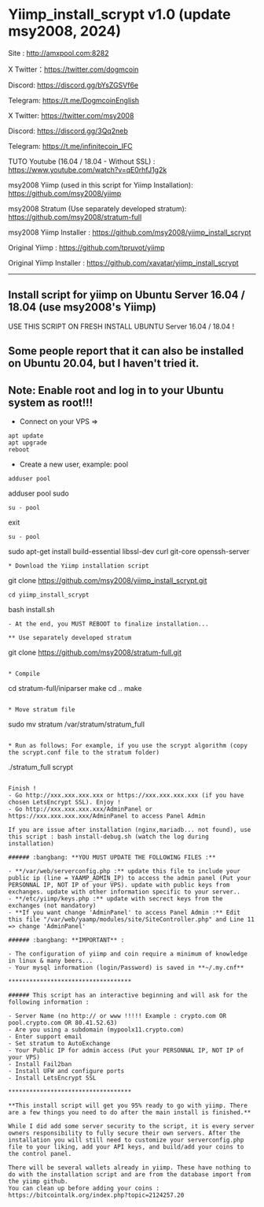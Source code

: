 # Yiimp_install_scrypt v1.0 (update msy2008, 2024)

Site : http://amxpool.com:8282

X Twitter：https://twitter.com/dogmcoin

Discord: https://discord.gg/bYsZGSVf6e

Telegram: https://t.me/DogmcoinEnglish

X Twitter: https://twitter.com/msy2008

Discord: https://discord.gg/3Qq2neb

Telegram: https://t.me/infinitecoin_IFC

TUTO Youtube (16.04 / 18.04 - Without SSL) : https://www.youtube.com/watch?v=qE0rhfJ1g2k

msy2008 Yiimp (used in this script for Yiimp Installation): https://github.com/msy2008/yiimp

msy2008 Stratum (Use separately developed stratum): https://github.com/msy2008/stratum-full

msy2008 Yiimp Installer : https://github.com/msy2008/yiimp_install_scrypt

Original Yiimp : https://github.com/tpruvot/yiimp

Original Yiimp Installer : https://github.com/xavatar/yiimp_install_scrypt


***********************************

## Install script for yiimp on Ubuntu Server 16.04 / 18.04 (use msy2008's Yiimp)

USE THIS SCRIPT ON FRESH INSTALL UBUNTU Server 16.04 / 18.04 !

## Some people report that it can also be installed on Ubuntu 20.04, but I haven't tried it.
## Note: Enable root and log in to your Ubuntu system as root!!!

* Connect on your VPS =>
```
apt update
apt upgrade
reboot
```
* Create a new user, example: pool
```
adduser pool
``` 
adduser pool sudo
```
su - pool
```
exit
```
su - pool
```
sudo apt-get install build-essential libssl-dev curl git-core openssh-server
```
* Download the Yiimp installation script
```
git clone https://github.com/msy2008/yiimp_install_scrypt.git
```
cd yiimp_install_scrypt
```
bash install.sh
```
- At the end, you MUST REBOOT to finalize installation...

** Use separately developed stratum
```
git clone https://github.com/msy2008/stratum-full.git
```

* Compile
```
cd stratum-full/iniparser
make
cd ..
make
```

* Move stratum file 
```
sudo mv stratum /var/stratum/stratum_full
```

* Run as follows: For example, if you use the scrypt algorithm (copy the scrypt.conf file to the stratum folder)
```
./stratum_full scrypt
```

Finish !
- Go http://xxx.xxx.xxx.xxx or https://xxx.xxx.xxx.xxx (if you have chosen LetsEncrypt SSL). Enjoy !
- Go http://xxx.xxx.xxx.xxx/AdminPanel or https://xxx.xxx.xxx.xxx/AdminPanel to access Panel Admin

If you are issue after installation (nginx,mariadb... not found), use this script : bash install-debug.sh (watch the log during installation)

###### :bangbang: **YOU MUST UPDATE THE FOLLOWING FILES :**

- **/var/web/serverconfig.php :** update this file to include your public ip (line = YAAMP_ADMIN_IP) to access the admin panel (Put your PERSONNAL IP, NOT IP of your VPS). update with public keys from exchanges. update with other information specific to your server..
- **/etc/yiimp/keys.php :** update with secrect keys from the exchanges (not mandatory)
- **If you want change 'AdminPanel' to access Panel Admin :** Edit this file "/var/web/yaamp/modules/site/SiteController.php" and Line 11 => change 'AdminPanel'

###### :bangbang: **IMPORTANT** :

- The configuration of yiimp and coin require a minimum of knowledge in linux & many beers...
- Your mysql information (login/Password) is saved in **~/.my.cnf**

***********************************

###### This script has an interactive beginning and will ask for the following information :

- Server Name (no http:// or www !!!!! Example : crypto.com OR pool.crypto.com OR 80.41.52.63)
- Are you using a subdomain (mypoolx11.crypto.com)
- Enter support email
- Set stratum to AutoExchange
- Your Public IP for admin access (Put your PERSONNAL IP, NOT IP of your VPS)
- Install Fail2ban
- Install UFW and configure ports
- Install LetsEncrypt SSL

***********************************

**This install script will get you 95% ready to go with yiimp. There are a few things you need to do after the main install is finished.**

While I did add some server security to the script, it is every server owners responsibility to fully secure their own servers. After the installation you will still need to customize your serverconfig.php file to your liking, add your API keys, and build/add your coins to the control panel. 

There will be several wallets already in yiimp. These have nothing to do with the installation script and are from the database import from the yiimp github. 
You can clean up before adding your coins : https://bitcointalk.org/index.php?topic=2124257.20
